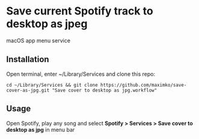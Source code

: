 # Save current Spotify track to desktop as jpeg
macOS app menu service

## Installation
Open terminal, enter ~/Library/Services and clone this repo:

`cd ~/Library/Services && git clone https://github.com/maximko/save-cover-as-jpg.git "Save cover to desktop as jpg.workflow"`

## Usage
Open Spotify, play any song and select **Spotify > Services > Save cover to desktop as jpg** in menu bar
